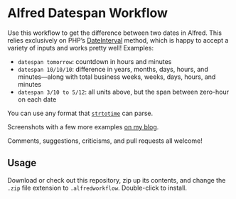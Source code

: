 # Alfred Datespan Workflow

Use this workflow to get the difference between two dates in Alfred. This relies exclusively on PHP’s [DateInterval](https://www.php.net/manual/en/dateinterval.format.php) method, which is happy to accept a variety of inputs and works pretty well! Examples:

- `datespan tomorrow`: countdown in hours and minutes
- `datespan 10/10/10`: difference in years, months, days, hours, and minutes—along with total business weeks, weeks, days, hours, and minutes
- `datespan 3/10 to 5/12`: all units above, but the span between zero-hour on each date

You can use any format that [`strtotime`](https://php.net/manual/en/function.strtotime.php) can parse.

Screenshots with a few more examples [on my blog](http://workingconcept.com/blog/date-span-alfred-workflow).

Comments, suggestions, criticisms, and pull requests all welcome!

## Usage

Download or check out this repository, zip up its contents, and change the `.zip` file extension to `.alfredworkflow`. Double-click to install.
